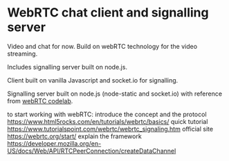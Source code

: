 # WebRTC chat client and signalling server

Video and chat for now. Build on webRTC technology for the video streaming.

Includes signalling server built on node.js.


Client built on vanilla Javascript and socket.io for signalling.

Signalling server built on node.js (node-static and socket.io) with reference from [webRTC codelab](https://bitbucket.org/webrtc/codelab).

to start working with webRTC:
introduce the concept and the protocol
https://www.html5rocks.com/en/tutorials/webrtc/basics/
quick tutorial
https://www.tutorialspoint.com/webrtc/webrtc_signaling.htm
official site
https://webrtc.org/start/
explain the framework
https://developer.mozilla.org/en-US/docs/Web/API/RTCPeerConnection/createDataChannel
